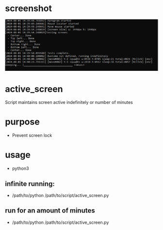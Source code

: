 # screenshot
![alt text](https://raw.githubusercontent.com/renatoSeven/active_screen/main/screenshot.JPG)

# active_screen
Script maintains screen active indefinitely or number of minutes

# purpose
 - Prevent screen lock

# usage
 - python3
## infinite running:
 - /path/to/python /path/to/script/active_screen.py
## run for an amount of minutes
 - /path/to/python /path/to/script/active_screen.py <number of minutes>


